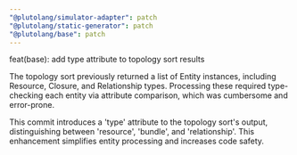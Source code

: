 ```yaml
---
"@plutolang/simulator-adapter": patch
"@plutolang/static-generator": patch
"@plutolang/base": patch
---
```


feat(base): add type attribute to topology sort results

The topology sort previously returned a list of Entity instances, including Resource, Closure, and Relationship types. Processing these required type-checking each entity via attribute comparison, which was cumbersome and error-prone.

This commit introduces a 'type' attribute to the topology sort's output, distinguishing between 'resource', 'bundle', and 'relationship'. This enhancement simplifies entity processing and increases code safety.
